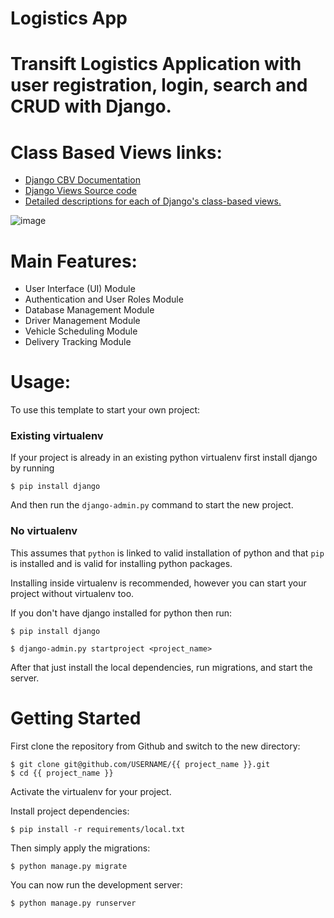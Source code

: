 # Logistics App

# Transift Logistics Application with user registration, login, search and CRUD with Django.

# Class Based Views links:

- [Django CBV Documentation](https://docs.djangoproject.com/en/4.0/ref/class-based-views/)
- [Django Views Source code](https://github.com/django/django/tree/master/django/views/generic)
- [Detailed descriptions for each of Django's class-based views.](http://ccbv.co.uk/)


![image](https://github.com/venkatapechetty-01/TranswiftInc/assets/137584556/902d3bb1-a4a6-4c65-8722-0e3e055d6c43)

# Main Features:

* User Interface (UI) Module
* Authentication and User Roles Module
* Database Management Module
* Driver Management Module
* Vehicle Scheduling Module
* Delivery Tracking Module

# Usage:

To use this template to start your own project:

### Existing virtualenv

If your project is already in an existing python virtualenv first install django by running

    $ pip install django

And then run the `django-admin.py` command to start the new project.
      
### No virtualenv

This assumes that `python` is linked to valid installation of python and that `pip` is installed and is valid for installing python packages.

Installing inside virtualenv is recommended, however you can start your project without virtualenv too.

If you don't have django installed for python then run:

    $ pip install django

    $ django-admin.py startproject <project_name>
          
After that just install the local dependencies, run migrations, and start the server.

# Getting Started

First clone the repository from Github and switch to the new directory:

    $ git clone git@github.com/USERNAME/{{ project_name }}.git
    $ cd {{ project_name }}
    
Activate the virtualenv for your project.
    
Install project dependencies:

    $ pip install -r requirements/local.txt
        
Then simply apply the migrations:

    $ python manage.py migrate
    
You can now run the development server:

    $ python manage.py runserver
